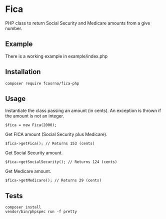 # Fica

PHP class to return Social Security and Medicare amounts from a give number.

## Example
There is a working example in example/index.php

## Installation

	composer require fcosrno/fica-php

## Usage

Instantiate the class passing an amount (in cents). An exception is thrown if the amount is not an integer.

	$fica = new Fica(2000);

Get FICA amount (Social Security plus Medicare).

	$fica->getFica(); // Returns 153 (cents)

Get Social Security amount.

	$fica->getSocialSecurity(); // Returns 124 (cents)

Get Medicare amount.

	$fica->getMedicare(); // Returns 29 (cents)

## Tests
	composer install
	vendor/bin/phpspec run -f pretty